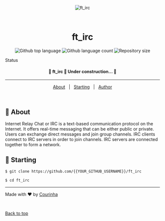 <div align="center" id="top"> 
  <img src="./.github/app.gif" alt="ft_irc" />

  &#xa0;

</div>

<h1 align="center">ft_irc</h1>

<p align="center">
  <img alt="Github top language" src="https://img.shields.io/github/languages/top/Courinha768/ft_irc?color=56BEB8">

  <img alt="Github language count" src="https://img.shields.io/github/languages/count/Courinha768/ft_irc?color=56BEB8">

  <img alt="Repository size" src="https://img.shields.io/github/repo-size/Courinha768/ft_irc?color=56BEB8">

</p>

Status

<h4 align="center"> 
	🚧  ft_irc 🚀 Under construction...  🚧
</h4> 

<hr>

<p align="center">
  <a href="#dart-about">About</a> &#xa0; | &#xa0; 
  <a href="#checkered_flag-starting">Starting</a> &#xa0; | &#xa0;
  <a href="https://github.com/Courinha768" target="_blank">Author</a>
</p>

<br>

## :dart: About ##

Internet Relay Chat or IRC is a text-based communication protocol on the Internet.
It offers real-time messaging that can be either public or private. Users can exchange direct messages and join group channels.
IRC clients connect to IRC servers in order to join channels. IRC servers are connected together to form a network.

## :checkered_flag: Starting ##

```bash
$ git clone https://github.com/{{YOUR_GITHUB_USERNAME}}/ft_irc
```
```bash
$ cd ft_irc
```

<hr>

Made with :heart: by <a href="https://github.com/Courinha768" target="_blank">Courinha</a>

&#xa0;

<a href="#top">Back to top</a>
